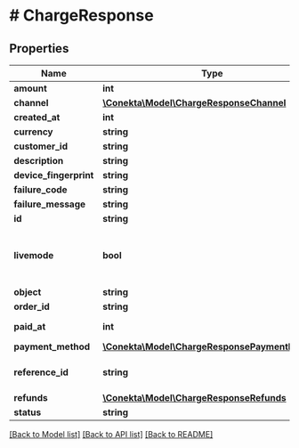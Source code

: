 # # ChargeResponse

## Properties

Name | Type | Description | Notes
------------ | ------------- | ------------- | -------------
**amount** | **int** |  | [optional]
**channel** | [**\Conekta\Model\ChargeResponseChannel**](ChargeResponseChannel.md) |  | [optional]
**created_at** | **int** |  | [optional]
**currency** | **string** |  | [optional]
**customer_id** | **string** |  | [optional]
**description** | **string** |  | [optional]
**device_fingerprint** | **string** |  | [optional]
**failure_code** | **string** |  | [optional]
**failure_message** | **string** |  | [optional]
**id** | **string** | Charge ID | [optional]
**livemode** | **bool** | Whether the charge was made in live mode or not | [optional]
**object** | **string** |  | [optional]
**order_id** | **string** | Order ID | [optional]
**paid_at** | **int** | Payment date | [optional]
**payment_method** | [**\Conekta\Model\ChargeResponsePaymentMethod**](ChargeResponsePaymentMethod.md) |  | [optional]
**reference_id** | **string** | Reference ID of the charge | [optional]
**refunds** | [**\Conekta\Model\ChargeResponseRefunds**](ChargeResponseRefunds.md) |  | [optional]
**status** | **string** |  | [optional]

[[Back to Model list]](../../README.md#models) [[Back to API list]](../../README.md#endpoints) [[Back to README]](../../README.md)
